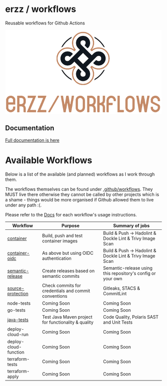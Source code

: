 # erzz / workflows

Reusable workflows for Github Actions

![erzz/workflows logo](docs/img/erzz-workflows-logo-large.png)

## Documentation

[Full documentation is here](https://erzz.github.io/workflows)

# Available Workflows

Below is a list of the available (and planned) workflows as I work through them.

The workflows themselves can be found under [.github/workflows](/.github/workflows). They MUST live there otherwise they cannot be called by other projects which is a shame - things would be more organised if Github allowed them to live under any path :(.

Please refer to the [Docs](https://erzz.github.io/workflows) for each workflow's usage instructions.

| Workflow                                                      | Purpose                                              | Summary of jobs                                             |
| ------------------------------------------------------------- | ---------------------------------------------------- | ----------------------------------------------------------- |
| [container](/.github/workflows/container.yml)                 | Build, push and test container images                | Build & Push -> Hadolint & Dockle Lint & Trivy Image Scan   |
| [container-oidc](/.github/workflows/container-oidc.yml)       | As above but using OIDC authentication               | Build & Push -> Hadolint & Dockle Lint & Trivy Image Scan   |
| [semantic-release](/.github/workflows/release.yml)            | Create releases based on semantic commits            | Semantic-release using this repository's config or your own |
| [source-protection](/.github/workflows/source-protection.yml) | Check commits for credentials and commit conventions | Gitleaks, STACS & CommitLint                                |
| node-tests                                                    | Coming Soon                                          | Coming Soon                                                 |
| go-tests                                                      | Coming Soon                                          | Coming Soon                                                 |
| [java-tests](/.github/workflows/java-tests.yml)               | Test Java Maven project for functionality & quality  | Code Quality, Polaris SAST and Unit Tests                   |
| deploy-cloud-run                                              | Coming Soon                                          | Coming Soon                                                 |
| deploy-cloud-function                                         | Coming Soon                                          | Coming Soon                                                 |
| terraform-tests                                               | Coming Soon                                          | Coming Soon                                                 |
| terraform-apply                                               | Coming Soon                                          | Coming Soon                                                 |
